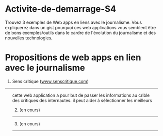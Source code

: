 # Activite-de-demarrage-S4
Trouvez 3 exemples de Web apps en liens avec le journalisme. Vous expliquerez dans un gist pourquoi ces web applications vous semblent être de bons exemples/outils dans le cardre de l'évolution du journalisme et des nouvelles technologies.

Propositions de web apps en lien avec le journalisme
=

1. Sens critique (www.senscritique.com)
----------------------------------------


<ol> cette web application a pour but de passer les informations au crible des critiques des internautes. il peut aider à sélectionner les meilleurs 


2. (en cours)
------------- 

3. (en cours)
-------------
